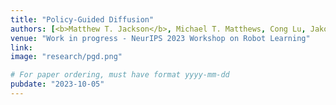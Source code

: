 ```yaml
---
title: "Policy-Guided Diffusion"
authors: [<b>Matthew T. Jackson</b>, Michael T. Matthews, Cong Lu, Jakob Foerster, Shimon Whiteson]
venue: "Work in progress - NeurIPS 2023 Workshop on Robot Learning"
link:
image: "research/pgd.png"

# For paper ordering, must have format yyyy-mm-dd
pubdate: "2023-10-05"
---
```

